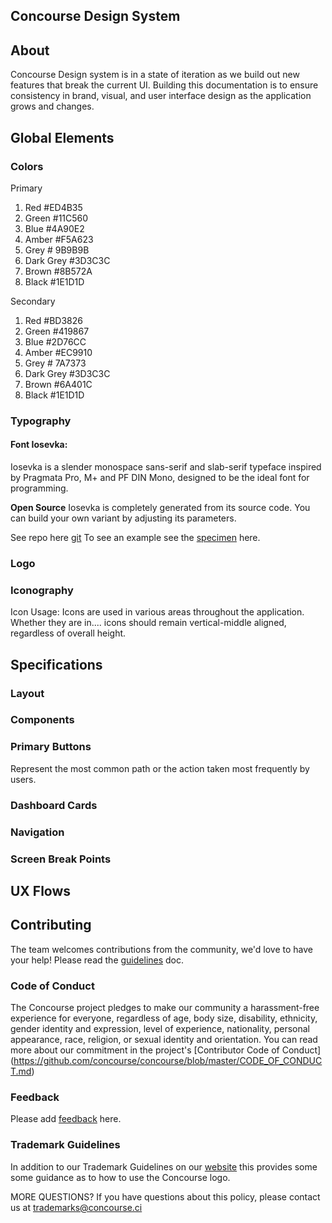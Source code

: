 ## Concourse Design System

## About
Concourse Design system is in a state of iteration as we build out new features that break the current UI. Building this documentation is to ensure consistency in brand, visual, and user interface design as the application grows and changes.

## Global Elements

### Colors 

Primary
1. Red #ED4B35
2. Green #11C560
3. Blue #4A90E2
4. Amber #F5A623
5. Grey # 9B9B9B
6. Dark Grey #3D3C3C 
7. Brown #8B572A
8. Black #1E1D1D

Secondary
1. Red #BD3826
2. Green #419867
3. Blue #2D76CC
4. Amber #EC9910
5. Grey # 7A7373
6. Dark Grey #3D3C3C 
7. Brown #6A401C
8. Black #1E1D1D

### Typography
#### Font **Iosevka**:
Iosevka is a slender monospace sans-serif and slab-serif typeface inspired by Pragmata Pro, M+ and PF DIN Mono, designed to be the ideal font for programming.

**Open Source**
Iosevka is completely generated from its source code. You can build your own variant by adjusting its parameters.

See repo here [git](https://be5invis.github.io/Iosevka/)
To see an example see the [specimen](https://be5invis.github.io/Iosevka/specimen.html) here. 

### Logo


### Iconography
Icon Usage:
Icons are used in various areas throughout the application. Whether they are in.... icons should remain vertical-middle
aligned, regardless of overall height.

## Specifications

### Layout

### Components

### Primary Buttons
Represent the most common path or
the action taken most frequently by
users.
### Dashboard Cards 

### Navigation 

### Screen Break Points

## UX Flows




## Contributing
The team welcomes contributions from the community, we'd love to have your help! Please read the [guidelines](https://github.com/concourse/concourse/blob/master/CONTRIBUTING.md) doc.

### Code of Conduct
The Concourse project pledges to make our community a harassment-free experience for everyone, regardless of age, body size, disability, ethnicity, gender identity and expression, level of experience, nationality, personal appearance, race, religion, or sexual identity and orientation. You can read more about our commitment in the project's 
[Contributor Code of Conduct] (https://github.com/concourse/concourse/blob/master/CODE_OF_CONDUCT.md)

### Feedback
Please add [feedback](https://github.com/concourse/design-system/issues) here. 

### Trademark Guidelines
In addition to our Trademark Guidelines on our [website](https://concourse-ci.org/trademarks.html) this provides some some guidance as to how to use the Concourse logo.

MORE QUESTIONS? If you have questions about this policy, please contact us at trademarks@concourse.ci

